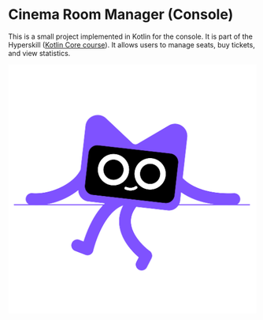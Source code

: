 # Cinema Room Manager (Console)

This is a small project implemented in Kotlin for the console. 
It is part of the Hyperskill ([Kotlin Core course](https://hyperskill.org/tracks/18?category=4)).
It allows users to manage seats, buy tickets, and view statistics.

![Kodee](src/main/resources/image/Kodee_Assets_Digital_Kodee-sitting.png)
